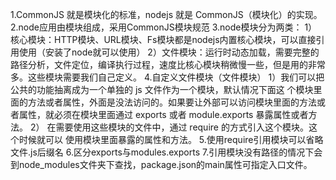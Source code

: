 1.CommonJS 就是模块化的标准，nodejs 就是 CommonJS（模块化）的实现。
2.node应用由模块组成，采用CommonJS模块规范
3.node模块分为两类：
  1）核心模块：HTTP模块、URL模块、Fs模块都是nodejs内置核心模块，可以直接引用使用（安装了node就可以使用）
  2）文件模块：运行时动态加载，需要完整的路径分析，文件定位，编译执行过程，速度比核心模块稍微慢一些，但是用的非常多。这些模块需要我们自己定义。
4.自定义文件模块（文件模块）
    1）我们可以把公共的功能抽离成为一个单独的 js 文件作为一个模块，默认情况下面这
    个模块里面的方法或者属性，外面是没法访问的。如果要让外部可以访问模块里面的方法或
    者属性，就必须在模块里面通过 exports 或者 module.exports 暴露属性或者方法。
    2） 在需要使用这些模块的文件中，通过 require 的方式引入这个模块。这个时候就可以
    使用模块里面暴露的属性和方法。
5.使用require引用模块可以省略文件.js后缀名
6.区分exports与modules.exports
7.引用模块没有路径的情况下会到node_modules文件夹下查找，package.json的main属性可指定入口文件。